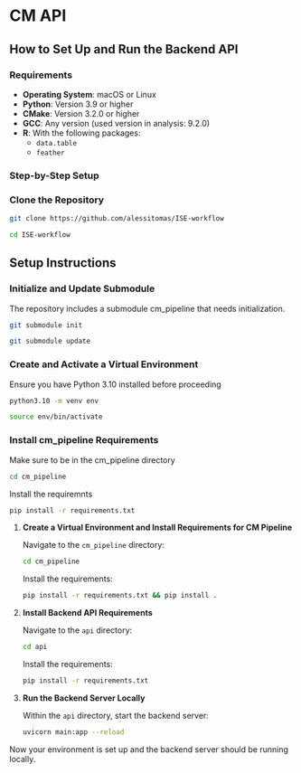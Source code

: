 # CM API

## How to Set Up and Run the Backend API

### Requirements

- **Operating System**: macOS or Linux
- **Python**: Version 3.9 or higher
- **CMake**: Version 3.2.0 or higher
- **GCC**: Any version (used version in analysis: 9.2.0)
- **R**: With the following packages:
  - `data.table`
  - `feather`

### Step-by-Step Setup

### Clone the Repository
```bash
git clone https://github.com/alessitomas/ISE-workflow
```
```bash
cd ISE-workflow
```
## Setup Instructions

### Initialize and Update Submodule

The repository includes a submodule cm_pipeline that needs initialization.
```bash
git submodule init
```
```bash
git submodule update
```

### Create and Activate a Virtual Environment
Ensure you have Python 3.10 installed before proceeding
```bash
python3.10 -m venv env
```
```bash
source env/bin/activate 
```

### Install cm_pipeline Requirements
Make sure to be in the cm_pipeline directory
```bash
cd cm_pipeline
```
Install the requiremnts
```bash
pip install -r requirements.txt
```




1. **Create a Virtual Environment and Install Requirements for CM Pipeline**

    Navigate to the `cm_pipeline` directory:
    ```bash
    cd cm_pipeline
    ```

    Install the requirements:
    ```bash
    pip install -r requirements.txt && pip install .
    ```

2. **Install Backend API Requirements**

    Navigate to the `api` directory:
    ```bash
    cd api
    ```

    Install the requirements:
    ```bash
    pip install -r requirements.txt
    ```

3. **Run the Backend Server Locally**

    Within the `api` directory, start the backend server:
    ```bash
    uvicorn main:app --reload
    ```

Now your environment is set up and the backend server should be running locally.
